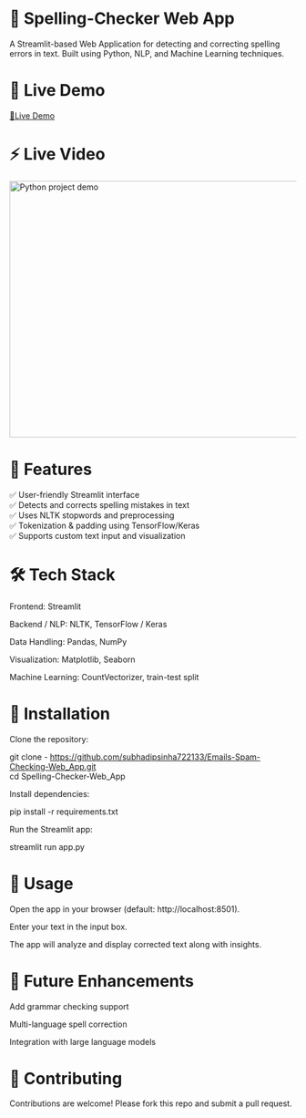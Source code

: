 
# 🔡 Spelling-Checker Web App

A Streamlit-based Web Application for detecting and correcting spelling errors in text.
Built using Python, NLP, and Machine Learning techniques.

# 🚀 Live Demo

[🔗Live Demo](https://emails-spam-checking-webapp-wuwj9xc4hkyarxrgm3s5qj.streamlit.app/)

# ⚡ Live Video

<img width="880" height="450" src="https://github.com/subhadipsinha722133/Emails-Spam-Checking-Web_App/blob/main/demo.gif" alt="Python project demo">


# 📌 Features

✅ User-friendly Streamlit interface<br>
✅ Detects and corrects spelling mistakes in text<br>
✅ Uses NLTK stopwords and preprocessing<br>
✅ Tokenization & padding using TensorFlow/Keras<br>
✅ Supports custom text input and visualization

# 🛠️ Tech Stack

Frontend: Streamlit

Backend / NLP: NLTK, TensorFlow / Keras

Data Handling: Pandas, NumPy<br>

Visualization: Matplotlib, Seaborn<br>

Machine Learning: CountVectorizer, train-test split

# 📂 Installation

Clone the repository:

git clone - https://github.com/subhadipsinha722133/Emails-Spam-Checking-Web_App.git  <br>
cd Spelling-Checker-Web_App


Install dependencies:<br>

pip install -r requirements.txt


Run the Streamlit app:

streamlit run app.py

# 📖 Usage

Open the app in your browser (default: http://localhost:8501).<br>

Enter your text in the input box.

The app will analyze and display corrected text along with insights.



# 🚀 Future Enhancements

Add grammar checking support<br>

Multi-language spell correction<br>

Integration with large language models<br>

# 🤝 Contributing

Contributions are welcome! Please fork this repo and submit a pull request.
